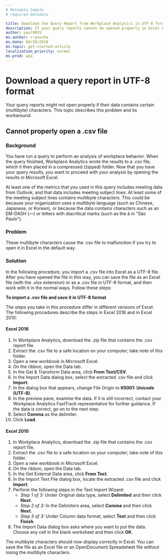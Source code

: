 ```yaml
---
# Metadata Sample
# required metadata

title: Download the Query Report from Workplace Analytics in UTF-8 format
description: If your query reports cannot be opened properly in Excel because they contain multi-byte characters, follow these steps to work around the problem.   
author: paul9955
ms.author: v-pascha
ms.date: 04/18/2018
ms.topic: get-started-article
localization_priority: normal 
ms.prod: wpa
---
```


# Download a query report in UTF-8 format 

Your query reports might not open properly if their data contains certain (multibyte) characters. This topic describes this problem and its workaround. 

## Cannot properly open a .csv file

### Background

You have run a query to perform an analysis of workplace behavior. When the query finished, Workplace Analytics wrote the results to a .csv file, which it then placed in a compressed (zipped) folder. Now that you have your query results, you want to proceed with your analysis by opening the results in Microsoft Excel. 

At least one of the metrics that you used in this query includes meeting data from Outlook, and that data includes meeting subject lines. At least some of the meeting subject lines contains multibyte characters. This could be because your organization uses a multibyte language (such as Chinese, Japanese, or Korean), or because the data contains characters such as an EM-DASH (—) or letters with diacritical marks (such as the ã in "São Paulo"). 

### Problem
These multibyte characters cause the .csv file to malfunction if you try to open it in Excel in the default way. 

### Solution
In the following procedure, you import a .csv file into Excel as a UTF-8 file. After you have opened the file in this way, you can save the file as an Excel file (with the .xlsx extension) or as a .csv file in UTF-8 format, and then work with it in the normal ways. Follow these steps:

**To import a .csv file and save it in UTF-8 format** 

The steps you take in this procedure differ in different versions of Excel. The following procedures describe the steps in Excel 2016 and in Excel 2010: 

#### Excel 2016

1. In Workplace Analytics, download the .zip file that contains the .csv report file. 
2. Extract the .csv file to a safe location on your computer; take note of this folder.
3. Open a new workbook in Microsoft Excel.
4. On the ribbon, open the Data tab.
5. In the Get & Transform Data area, click **From Text/CSV**.
6. In the Import Data dialog box, select the extracted .csv file and click **Import**.
7. In the dialog box that appears, change File Origin to **65001: Unicode (UTF-8)**. 
8. In the preview pane, examine the data. If it is still incorrect, contact your Workplace Analytics FastTrack representative for further guidance. If the data is correct, go on to the next step.
9. Select **Comma** as the delimiter.
10. Click **Load**. 

#### Excel 2010

1. In Workplace Analytics, download the .zip file that contains the .csv report file.
2. Extract the .csv file to a safe location on your computer; take note of this folder. 
3. Open a new workbook in Microsoft Excel.
4. On the ribbon, open the Data tab.
5. In the Get External Data area, click **From Text**.
6. In the Import Text File dialog box, locate the extracted .csv file and click **Import**. 
7. Perform the following steps in the Text Import Wizard: 
   * *Step 1 of 3:* Under Original data type, select **Delimited** and then click **Next**. 
   * *Step 2 of 3:* In the Delimiters area, select **Comma** and then click **Next**.
   * *Step 3 of 3:* Under Column data format, select **Text** and then click **Finish**. 
8. The Import Data dialog box asks where you want to put the data. Choose any cell in the blank worksheet and then click **OK**. 

The multibyte characters should now display correctly in Excel. You can save the file as an Excel file or an OpenDocument Spreadsheet file without losing the multibyte characters.
